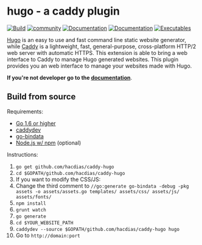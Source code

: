 # hugo - a caddy plugin


[![Build](https://img.shields.io/travis/hacdias/caddy-hugo.svg?style=flat-square)](https://travis-ci.org/hacdias/caddy-hugo)
[![community](https://img.shields.io/badge/community-forum-ff69b4.svg?style=flat-square)](https://forum.caddyserver.com)
[![Documentation](https://img.shields.io/badge/caddy-doc-F06292.svg?style=flat-square)](https://caddyserver.com/docs/hugo)
[![Documentation](https://img.shields.io/badge/godoc-reference-blue.svg?style=flat-square)](http://godoc.org/github.com/hacdias/caddy-hugo)
[![Executables](https://img.shields.io/bintray/v/hacdias/generic/caddy-hugo.svg?style=flat-square)](https://bintray.com/hacdias/generic/caddy-hugo/)

[Hugo](http://gohugo.io/) is an easy to use and fast command line static website generator, while [Caddy](http://caddyserver.com) is a lightweight, fast, general-purpose, cross-platform HTTP/2 web server with automatic HTTPS. This extension is able to bring a web interface to Caddy to manage Hugo generated websites. This plugin provides you an web interface to manage your websites made with Hugo.

**If you're not developer go to the [documentation](https://caddyserver.com/docs/hugo)**.

## Build from source

Requirements:

+ [Go 1.6 or higher][1]
+ [caddydev][2]
+ [go-bindata][3]
+ [Node.js w/ npm][4] (optional)

Instructions:

1. ```go get github.com/hacdias/caddy-hugo```
2. ```cd $GOPATH/github.com/hacdias/caddy-hugo```
  1. If you want to modify the CSS/JS:
  2. Change the third comment to  ```//go:generate go-bindata -debug -pkg assets -o assets/assets.go templates/ assets/css/ assets/js/ assets/fonts/```
  3. ```npm install```
  4. ```grunt watch```
3. ```go generate```
4. ```cd $YOUR_WEBSITE_PATH```
5. ```caddydev --source $GOPATH/github.com/hacdias/caddy-hugo hugo```
6. Go to ```http://domain:port```

[1]: https://golang.org/dl/
[2]: https://github.com/caddyserver/caddydev
[3]: https://github.com/jteeuwen/go-bindata
[4]: https://nodejs.org
